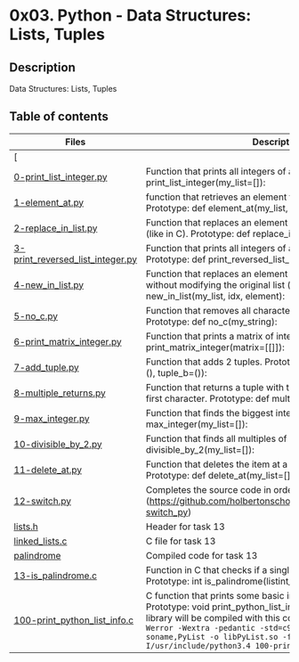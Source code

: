 # 0x03. Python - Data Structures: Lists, Tuples

## Description
Data Structures: Lists, Tuples

## Table of contents

Files | Description
----------- | -----------
[ | 
[0-print_list_integer.py](./0-print_list_integer.py) | Function that prints all integers of a list. Prototype: def print_list_integer(my_list=[]):
[1-element_at.py](./1-element_at.py) | function that retrieves an element from a list like in C. Prototype: def element_at(my_list, idx):
[2-replace_in_list.py](./2-replace_in_list.py) | Function that replaces an element of a list at a specific position (like in C). Prototype: def replace_in_list(my_list, idx, element):
[3-print_reversed_list_integer.py](./3-print_reversed_list_integer.py) | Function that prints all integers of a list, in reverse order. Prototype: def print_reversed_list_integer(my_list=[]):
[4-new_in_list.py](./4-new_in_list.py) | Function that replaces an element in a list at a specific position without modifying the original list (like in C). Prototype: def new_in_list(my_list, idx, element):
[5-no_c.py](./5-no_c.py) | Function that removes all characters c and C from a string. Prototype: def no_c(my_string):
[6-print_matrix_integer.py](./6-print_matrix_integer.py) | Function that prints a matrix of integers. Prototype: def print_matrix_integer(matrix=[[]]):
[7-add_tuple.py](./7-add_tuple.py) | Function that adds 2 tuples. Prototype: def add_tuple(tuple_a=(), tuple_b=()):
[8-multiple_returns.py](./8-multiple_returns.py) | Function that returns a tuple with the length of a string and its first character. Prototype: def multiple_returns(sentence):
[9-max_integer.py](./9-max_integer.py) | Function that finds the biggest integer of a list. Prototype: def max_integer(my_list=[]):
[10-divisible_by_2.py](./10-divisible_by_2.py) | Function that finds all multiples of 2 in a list. Prototype: def divisible_by_2(my_list=[]):
[11-delete_at.py](./11-delete_at.py) | Function that deletes the item at a specific position in a list. Prototype: def delete_at(my_list=[], idx=0):
[12-switch.py](./12-switch.py) | Completes the source code in order to switch value of a and b (https://github.com/holbertonschool/0x03.py/blob/master/12-switch_py)
[lists.h](./lists.h) | Header for task 13
[linked_lists.c](./linked_lists.c) | C file for task 13
[palindrome](./palindrome) | Compiled code for task 13
[13-is_palindrome.c](./13-is_palindrome.c) | Function in C that checks if a singly linked list is a palindrome. Prototype: int is_palindrome(listint_t **head);
[100-print_python_list_info.c](./100-print_python_list_info.c) | C function that prints some basic info about Python lists. Prototype: void print_python_list_info(PyObject *p); Shared library will be compiled with this command line:```   gcc -Wall -Werror -Wextra -pedantic -std=c99 -shared -Wl,-soname,PyList -o libPyList.so -fPIC -I/usr/include/python3.4 100-print_python_list_info.c ```
